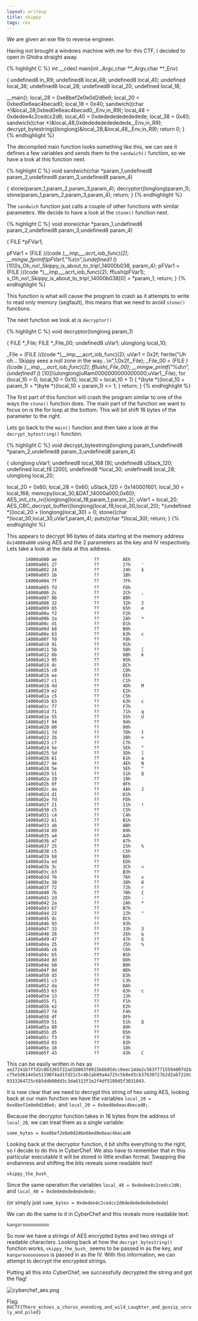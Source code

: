 ```yaml
---
layout: writeup
title: skippy
tags: rev
---
```


We are given an exe file to reverse engineer.

Having not brought a windows machine with me for this CTF, I decided to open in Ghidra straight away.

{% highlight C %}
int __cdecl main(int _Argc,char **_Argv,char **_Env)

{
  undefined8 in_R9;
  undefined8 local_48;
  undefined8 local_40;
  undefined local_38;
  undefined8 local_28;
  undefined8 local_20;
  undefined local_18;
  
  __main();
  local_28 = 0xe8bef2e0e0d2d6e6;
  local_20 = 0xbed0e6eac4becad0;
  local_18 = 0x40;
  sandwich((char *)&local_28,0xbed0e6eac4becad0,_Env,in_R9);
  local_48 = 0xdedee4c2cedcc2d6;
  local_40 = 0xdededededededede;
  local_38 = 0x40;
  sandwich((char *)&local_48,0xdededededededede,_Env,in_R9);
  decrypt_bytestring((longlong)&local_28,&local_48,_Env,in_R9);
  return 0;
}
{% endhighlight %}

The decompiled main function looks something like this, we can see it defines a few variables and sends them to the `sandwich()` function, so we have a look at this function next.

{% highlight C %}
void sandwich(char *param_1,undefined8 param_2,undefined8 param_3,undefined8 param_4)

{
  stone(param_1,param_2,param_3,param_4);
  decryptor((longlong)param_1);
  stone(param_1,param_2,param_3,param_4);
  return;
}
{% endhighlight %}

The `sandwich` function just calls a couple of other functions with similar parameters. We decide to have a look at the `stone()` function next.

{% highlight C %}
void stone(char *param_1,undefined8 param_2,undefined8 param_3,undefined8 param_4)

{
  FILE *pFVar1;
  
  pFVar1 = (FILE *)(*(code *)__imp___acrt_iob_func)(2);
  __mingw_fprintf(pFVar1,"%s\n",(undefined1 (*) [10])s_Oh_no!_Skippy_is_about_to_trip!_14000b038,
                  param_4);
  pFVar1 = (FILE *)(*(code *)__imp___acrt_iob_func)(2);
  fflush(pFVar1);
  s_Oh_no!_Skippy_is_about_to_trip!_14000b038[0] = *param_1;
  return;
}
{% endhighlight %}

This function is what will cause the program to crash as it attempts to write to read only memory (segfault), this means that we need to avoid `stone()` functions.

The next function we look at is `decryptor()`

{% highlight C %}
void decryptor(longlong param_1)

{
  FILE *_File;
  FILE *_File_00;
  undefined8 uVar1;
  ulonglong local_10;
  
  _File = (FILE *)(*(code *)__imp___acrt_iob_func)(2);
  uVar1 = 0x2f;
  fwrite("Uh oh... Skippy sees a null zone in the way...\n",1,0x2f,_File);
  _File_00 = (FILE *)(*(code *)__imp___acrt_iob_func)(2);
  fflush(_File_00);
  __mingw_printf("%d\n",(undefined1 (*) [10])(ulonglong)uRam0000000000000000,uVar1,_File);
  for (local_10 = 0; local_10 < 0x10; local_10 = local_10 + 1) {
    *(byte *)(local_10 + param_1) = *(byte *)(local_10 + param_1) >> 1;
  }
  return;
}
{% endhighlight %}

The first part of this function will crash the program similar to one of the ways the `stone()` function does. The main part of the function we want to focus on is the for loop at the bottom. This will bit shift 16 bytes of the parameter to the right.

Lets go back to the `main()` function and then take a look at the `decrypt_bytestring()` function. 

{% highlight C %}
void decrypt_bytestring(longlong param_1,undefined8 *param_2,undefined8 param_3,undefined8 param_4)

{
  ulonglong uVar1;
  undefined8 local_168 [9];
  undefined8 uStack_120;
  undefined local_f8 [200];
  undefined8 *local_30;
  undefined8 local_28;
  ulonglong local_20;
  
  local_20 = 0x60;
  local_28 = 0x60;
  uStack_120 = 0x140001601;
  local_30 = local_168;
  memcpy(local_30,&DAT_14000a000,0x60);
  AES_init_ctx_iv((longlong)local_f8,param_1,param_2);
  uVar1 = local_20;
  AES_CBC_decrypt_buffer((longlong)local_f8,local_30,local_20);
  *(undefined *)(local_20 + (longlong)local_30) = 0;
  stone((char *)local_30,local_30,uVar1,param_4);
  puts((char *)local_30);
  return;
}
{% endhighlight %}

This appears to decrypt 96 bytes of data starting at the memory address `0x14000a000` using AES and the 2 parameters as the key and IV respectively. Lets take a look at the data at this address.

```
       14000a000 ae              ??         AEh
       14000a001 27              ??         27h    '
       14000a002 24              ??         24h    $
       14000a003 1b              ??         1Bh
       14000a004 7f              ??         7Fh    
       14000a005 fd              ??         FDh
       14000a006 2c              ??         2Ch    ,
       14000a007 8b              ??         8Bh
       14000a008 32              ??         32h    2
       14000a009 65              ??         65h    e
       14000a00a f2              ??         F2h
       14000a00b 2a              ??         2Ah    *
       14000a00c d1              ??         D1h
       14000a00d b0              ??         B0h
       14000a00e 63              ??         63h    c
       14000a00f f0              ??         F0h
       14000a010 91              ??         91h
       14000a011 5b              ??         5Bh    [
       14000a012 6b              ??         6Bh    k
       14000a013 95              ??         95h
       14000a014 dc              ??         DCh
       14000a015 c0              ??         C0h
       14000a016 ee              ??         EEh
       14000a017 c1              ??         C1h
       14000a018 4d              ??         4Dh    M
       14000a019 e2              ??         E2h
       14000a01a c5              ??         C5h
       14000a01b 63              ??         63h    c
       14000a01c f7              ??         F7h
       14000a01d 71              ??         71h    q
       14000a01e 55              ??         55h    U
       14000a01f 94              ??         94h
       14000a020 00              ??         00h
       14000a021 7d              ??         7Dh    }
       14000a022 2b              ??         2Bh    +
       14000a023 c7              ??         C7h
       14000a024 5e              ??         5Eh    ^
       14000a025 5d              ??         5Dh    ]
       14000a026 61              ??         61h    a
       14000a027 4e              ??         4Eh    N
       14000a028 5e              ??         5Eh    ^
       14000a029 51              ??         51h    Q
       14000a02a 19              ??         19h
       14000a02b 0f              ??         0Fh
       14000a02c 4a              ??         4Ah    J
       14000a02d d1              ??         D1h
       14000a02e fd              ??         FDh
       14000a02f 21              ??         21h    !
       14000a030 c5              ??         C5h
       14000a031 c4              ??         C4h
       14000a032 b1              ??         B1h
       14000a033 ab              ??         ABh
       14000a034 89              ??         89h
       14000a035 a4              ??         A4h
       14000a036 a7              ??         A7h
       14000a037 25              ??         25h    %
       14000a038 c5              ??         C5h
       14000a039 b8              ??         B8h
       14000a03a ed              ??         EDh
       14000a03b 3c              ??         3Ch    <
       14000a03c b3              ??         B3h
       14000a03d 76              ??         76h    v
       14000a03e 30              ??         30h    0
       14000a03f 72              ??         72h    r
       14000a040 7b              ??         7Bh    {
       14000a041 2d              ??         2Dh    -
       14000a042 2a              ??         2Ah    *
       14000a043 b7              ??         B7h
       14000a044 22              ??         22h    "
       14000a045 dc              ??         DCh
       14000a046 93              ??         93h
       14000a047 33              ??         33h    3
       14000a048 26              ??         26h    &
       14000a049 47              ??         47h    G
       14000a04a 25              ??         25h    %
       14000a04b c6              ??         C6h
       14000a04c b5              ??         B5h
       14000a04d dd              ??         DDh
       14000a04e b0              ??         B0h
       14000a04f 0d              ??         0Dh
       14000a050 d3              ??         D3h
       14000a051 c3              ??         C3h
       14000a052 da              ??         DAh
       14000a053 63              ??         63h    c
       14000a054 13              ??         13h
       14000a055 f1              ??         F1h
       14000a056 e2              ??         E2h
       14000a057 f4              ??         F4h
       14000a058 df              ??         DFh
       14000a059 51              ??         51h    Q
       14000a05a 80              ??         80h
       14000a05b d5              ??         D5h
       14000a05c f3              ??         F3h
       14000a05d 83              ??         83h
       14000a05e 18              ??         18h
       14000a05f 43              ??         43h    C

```

This can be easily written in hex as `ae27241b7ffd2c8b3265f22ad1b063f0915b6b95dcc0eec14de2c563f7715594007d2bc75e5d614e5e51190f4ad1fd21c5c4b1ab89a4a725c5b8ed3cb37630727b2d2ab722dc9333264725c6b5ddb00dd3c3da6313f1e2f4df5180d5f3831843`.

It is now clear that we need to decrypt this string of hex using AES, looking back at our main function we have the variables 
`local_28 = 0xe8bef2e0e0d2d6e6;` 
and 
`local_20 = 0xbed0e6eac4becad0;`. 

Because the decryptor function takes in 16 bytes from the address of `local_28`, we can treat them as a single variable: 

`some_bytes = 0xe8bef2e0e0d2d6e6bed0e6eac4becad0`

Looking back at the decryptor function, it bit shifts everything to the right, so I decide to do this in CyberChef. We also have to remember that in this particular executable it will be stored in little endian format. Swapping the endianness and shifting the bits reveals some readable text! 

`skippy_the_bush_`

Since the same operation the variables
`local_48 = 0xdedee4c2cedcc2d6;`
and
`local_40 = 0xdededededededede;`

(or simply just `some_bytes = 0xdedee4c2cedcc2d6dededededededede`)

We can do the same to it in CyberChef and this reveals more readable text:

`kangaroooooooooo`

So now we have a strings of AES encrypted bytes and two strings of readable characters. Looking back at how the `decrypt_bytestring()` function works, `skippy_the_bush_` seems to be passed in as the key, and `kangaroooooooooo` is passed in as the IV. With this information, we can attempt to decrypt the encrypted strings.

Putting all this into CyberChef, we successfully decrypted the string and got the flag!

![cyberchef_aes.png](https://github.com/Cl4r1ty-1/CTF/blob/main/DownUnderCTF%202025/images/cyberchef_aes.png?raw=true)

Flag: `DUCTF{There_echoes_a_chorus_enending_and_wild_Laughter_and_gossip_unruly_and_piled}`
